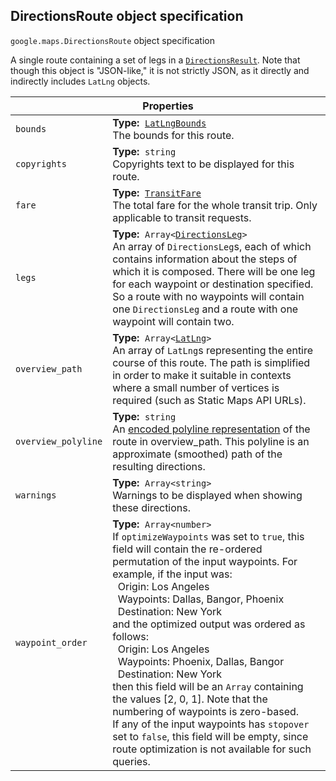 <h2 id="DirectionsRoute"> DirectionsRoute object specification </h2><p>
<code><span itemprop="path">google.maps</span>.<span itemprop="name">DirectionsRoute</span></code>
object specification
</p><p>A single route containing a set of legs in a <code><a href="https://github.com/amenadiel/google-maps-documentation/blob/master/docs/DirectionsResult.md">DirectionsResult</a></code>. Note that though this object is "JSON-like," it is not strictly JSON, as it directly and indirectly includes <code>LatLng</code> objects.</p><div class="devsite-table-wrapper"><table class="properties responsive" summary="interface DirectionsRoute - Properties">
<thead>
<tr><th colspan="2">Properties</th>
</tr></thead>
<tbody>
<tr>
<td><code><span>bounds</span></code></td>
<td><div><strong>Type:</strong>&nbsp; <code><a href="https://github.com/amenadiel/google-maps-documentation/blob/master/docs/LatLngBounds.md">LatLngBounds</a></code></div>
<div class="desc">The bounds for this route.</div></td>
</tr>
<tr>
<td><code><span>copyrights</span></code></td>
<td><div><strong>Type:</strong>&nbsp; <code>string</code></div>
<div class="desc">Copyrights text to be displayed for this route.</div></td>
</tr>
<tr>
<td><code><span>fare</span></code></td>
<td><div><strong>Type:</strong>&nbsp; <code><a href="https://github.com/amenadiel/google-maps-documentation/blob/master/docs/TransitFare.md">TransitFare</a></code></div>
<div class="desc">The total fare for the whole transit trip. Only applicable to transit requests.</div></td>
</tr>
<tr>
<td><code><span>legs</span></code></td>
<td><div><strong>Type:</strong>&nbsp; <code>Array&lt;<a href="https://github.com/amenadiel/google-maps-documentation/blob/master/docs/DirectionsLeg.md">DirectionsLeg</a>&gt;</code></div>
<div class="desc">An array of <code>DirectionsLeg</code>s, each of which contains information about the steps of which it is composed. There will be one leg for each waypoint or destination specified. So a route with no waypoints will contain one <code>DirectionsLeg</code> and a route with one waypoint will contain two.</div></td>
</tr>
<tr>
<td><code><span>overview_path</span></code></td>
<td><div><strong>Type:</strong>&nbsp; <code>Array&lt;<a href="https://github.com/amenadiel/google-maps-documentation/blob/master/docs/LatLng.md">LatLng</a>&gt;</code></div>
<div class="desc">An array of <code>LatLng</code>s representing the entire course of this route. The path is simplified in order to make it suitable in contexts where a small number of vertices is required (such as Static Maps API URLs).</div></td>
</tr>
<tr>
<td><code><span>overview_polyline</span></code></td>
<td><div><strong>Type:</strong>&nbsp; <code>string</code></div>
<div class="desc">An <a href="/maps/documentation/utilities/polylinealgorithm">encoded polyline representation</a> of the route in overview_path. This polyline is an approximate (smoothed) path of the resulting directions.</div></td>
</tr>
<tr>
<td><code><span>warnings</span></code></td>
<td><div><strong>Type:</strong>&nbsp; <code>Array&lt;string&gt;</code></div>
<div class="desc">Warnings to be displayed when showing these directions.</div></td>
</tr>
<tr>
<td><code><span>waypoint_order</span></code></td>
<td><div><strong>Type:</strong>&nbsp; <code>Array&lt;number&gt;</code></div>
<div class="desc">If <code>optimizeWaypoints</code> was set to <code>true</code>, this field will contain the re-ordered permutation of the input waypoints. For example, if the input was:<br> &nbsp;&nbsp;Origin: Los Angeles<br> &nbsp;&nbsp;Waypoints: Dallas, Bangor, Phoenix<br> &nbsp;&nbsp;Destination: New York<br> and the optimized output was ordered as follows:<br> &nbsp;&nbsp;Origin: Los Angeles<br> &nbsp;&nbsp;Waypoints: Phoenix, Dallas, Bangor<br> &nbsp;&nbsp;Destination: New York<br> then this field will be an <code>Array</code> containing the values [2, 0, 1]. Note that the numbering of waypoints is zero-based.<br> If any of the input waypoints has <code>stopover</code> set to <code>false</code>, this field will be empty, since route optimization is not available for such queries.</div></td>
</tr>
</tbody>
</table></div>